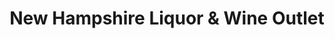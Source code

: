 ---
title: "New Hampshire Liquor & Wine Outlet"
url: /pembroke/new-hampshire-liquor-and-wine-outlet/
shop: alcohol
---